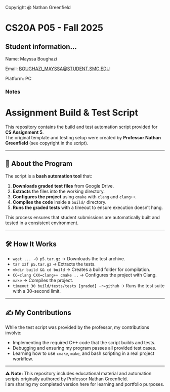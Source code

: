  Copyright @ Nathan Greenfield
 
# CS20A P05 - Fall 2025 #

## Student information... ##
Name: Mayssa  Boughazi

Email: BOUGHAZI_MAYSSA@STUDENT.SMC.EDU

Platform: PC

### Notes ###

 # Assignment Build & Test Script

This repository contains the build and test automation script provided for **CS Assignment 5**.  
The original template and testing setup were created by **Professor Nathan Greenfield** (see copyright in the script).  

---

## 📌 About the Program
The script is a **bash automation tool** that:
1. **Downloads graded test files** from Google Drive.  
2. **Extracts** the files into the working directory.  
3. **Configures the project** using `cmake` with `clang` and `clang++`.  
4. **Compiles the code** inside a `build/` directory.  
5. **Runs the graded tests** with a timeout to ensure execution doesn’t hang.  

This process ensures that student submissions are automatically built and tested in a consistent environment.

---

## 🛠️ How It Works
- `wget ... -O p5.tar.gz` → Downloads the test archive.  
- `tar xzf p5.tar.gz` → Extracts the tests.  
- `mkdir build && cd build` → Creates a build folder for compilation.  
- `CC=clang CXX=clang++ cmake ..` → Configures the project with Clang.  
- `make` → Compiles the project.  
- `timeout 30 build/tests/tests [graded] -r=github` → Runs the test suite with a 30-second limit.  

---

## ✍️ My Contributions
While the test script was provided by the professor, my contributions involve:  
- Implementing the required C++ code that the script builds and tests.  
- Debugging and ensuring my program passes all provided test cases.  
- Learning how to use `cmake`, `make`, and bash scripting in a real project workflow.  

---

⚠️ **Note:** This repository includes educational material and automation scripts originally authored by Professor Nathan Greenfield.  
I am sharing my completed version here for learning and portfolio purposes.  
